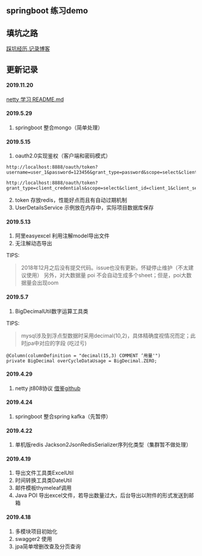 ## springboot 练习demo

## 填坑之路
[踩坑经历,记录博客](https://blog.csdn.net/yanghao937170)

## 更新记录

#### 2019.11.20
[netty 学习 README.md](./module-netty/README.md)
 

#### 2019.5.29
1. springboot 整合mongo（简单处理）

#### 2019.5.15
1. oauth2.0实现鉴权（客户端和密码模式）
```
http://localhost:8888/oauth/token?username=user_1&password=123456&grant_type=password&scope=select&client_id=client_2&client_secret=123456

http://localhost:8888/oauth/token?grant_type=client_credentials&scope=select&client_id=client_1&client_secret=123456
```
2. token 存放redis，性能好点而且有自动过期机制
3. UserDetailsService 示例放在内存中，实际项目数据库保存

#### 2019.5.13
1. 阿里easyexcel 利用注解model导出文件
2. 无注解动态导出

TIPS: 
> 2018年12月之后没有提交代码。issue也没有更新。怀疑停止维护（不太建议使用）
> 另外，对大数据量 poi 不会自动生成多个sheet；但是，poi大数据量会出现oom


#### 2019.5.7
1. BigDecimalUtil数字运算工具类

TIPS:
 > mysql涉及到浮点型数据时采用decimal(10,2)，具体精确度视情况而定；此时jpa中对应的字段 (吃过亏)
```
@Column(columnDefinition = "decimal(15,3) COMMENT ‘用量'")
private BigDecimal overCycleDataUsage = BigDecimal.ZERO;
```

#### 2019.4.29
1. netty jt808协议 [借鉴github](https://github.com/hylexus/jt-808-protocol)

#### 2019.4.24
1. springboot 整合spring kafka（先暂停）


#### 2019.4.22
1. 单机版redis Jackson2JsonRedisSerializer序列化类型（集群暂不做处理）

#### 2019.4.19
1. 导出文件工具类ExcelUtil
2. 时间转换工具类DateUtil
3. 邮件模板thymeleaf调用
4. Java POI 导出excel文件，若导出数量过大，后台导出以附件的形式发送到邮箱

#### 2019.4.18
1. 多模块项目初始化
2. swagger2 使用
3. jpa简单增删改查及分页查询



